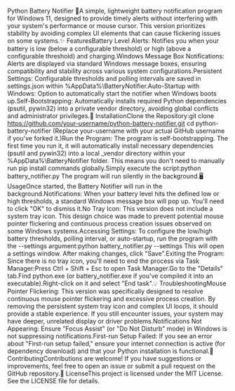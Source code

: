Python Battery Notifier 🔋A simple, lightweight battery notification program for Windows 11, designed to provide timely alerts without interfering with your system's performance or mouse cursor. This version prioritizes stability by avoiding complex UI elements that can cause flickering issues on some systems.✨ FeaturesBattery Level Alerts: Notifies you when your battery is low (below a configurable threshold) or high (above a configurable threshold) and charging.Windows Message Box Notifications: Alerts are displayed via standard Windows message boxes, ensuring compatibility and stability across various system configurations.Persistent Settings: Configurable thresholds and polling intervals are saved in settings.json within %AppData%\BatteryNotifier.Auto-Startup with Windows: Option to automatically start the notifier when Windows boots up.Self-Bootstrapping: Automatically installs required Python dependencies (psutil, pywin32) into a private vendor directory, avoiding global conflicts and administrator privileges.🚀 InstallationClone the Repository:git clone https://github.com/your-username/python-battery-notifier.git
cd python-battery-notifier
(Replace your-username with your actual GitHub username if you've forked it.)Run the Program: The program is self-bootstrapping. The first time you run it, it will automatically install necessary dependencies (psutil and pywin32) into a local _vendor directory within your %AppData%\BatteryNotifier folder. This means you don't need to manually run pip install commands globally.Simply execute the script:python battery_notifier.py
The program will run silently in the background.🖥️ UsageOnce started, the Battery Notifier will run in the background.Notifications: When your battery level hits the defined low or high thresholds, a standard Windows message box will pop up. You'll need to click "OK" to dismiss it.No Tray Icon: This version does not include a system tray icon. This design choice was made to prevent potential mouse pointer flickering and continuous process creation issues observed on some Windows systems.Accessing Settings: To configure the low/high battery thresholds, polling interval, or auto-startup, run the program with the --settings argument:python battery_notifier.py --settings
This will open a settings window. After making changes, click "Save".Exiting the Program: Since there is no tray icon, you'll need to end the process via Task Manager:Press Ctrl + Shift + Esc to open Task Manager.Go to the "Details" tab.Find python.exe (or battery_notifier.exe if you've compiled it into an executable).Right-click on it and select "End task".💡 TroubleshootingMouse Pointer Flickering: This version was specifically designed to resolve continuous mouse pointer flickering and excessive process creation. By removing the persistent system tray icon and complex UI loops, it should provide a stable experience. If you still encounter issues, your system may have deeper, unrelated display or driver problems.Notifications Not Appearing: Ensure "Focus Assist" (or "Do Not Disturb" mode) in Windows is not suppressing notifications.First-run Setup Failed: If you see an error about "First-run setup failed," ensure your internet connection is active (for dependency download) and that your Python installation is functional.🤝 ContributingContributions are welcome! If you have suggestions or improvements, feel free to open an issue or submit a pull request on the GitHub repository.📄 LicenseThis project is licensed under the MIT License. See the LICENSE file for details.
